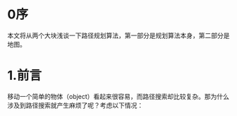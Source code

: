 # 0序  
本文将从两个大块浅谈一下路径规划算法，第一部分是规划算法本身，第二部分是地图。  
# 1.前言   
移动一个简单的物体（object）看起来很容易，而路径搜索却比较复杂。那为什么涉及到路径搜索就产生麻烦了呢？考虑以下情况：   